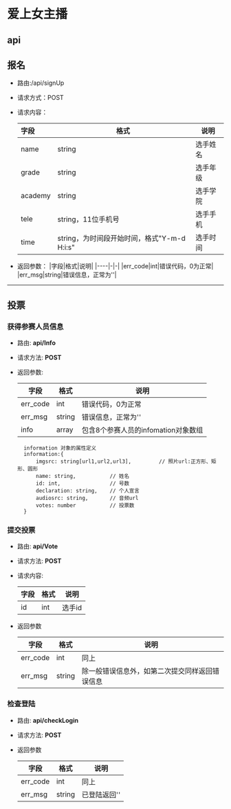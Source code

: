 # 爱上女主播

## api

## 报名

- 路由:/api/signUp
- 请求方式：POST
- 请求内容：

    | 字段|格式|说明|
    |:----|----|----|
    |name|string|选手姓名|
    |grade|string|选手年级|
    |academy|string|选手学院|
    |tele|string，11位手机号|选手手机|
    |time|string，为时间段开始时间，格式"Y-m-d H:i:s"|选手时间|
- 返回参数：
    |字段|格式|说明|
    |----|-|-|
    |err_code|int|错误代码，0为正常|
    |err_msg|string|错误信息，正常为''|

---

## 投票

### 获得参赛人员信息

- 路由: **api/Info**
- 请求方法: **POST**
- 返回参数:

    |字段|格式|说明|
    |-|-|-|
    |err_code|int|错误代码，0为正常|
    |err_msg|string|错误信息，正常为''|
    |info|array|包含8个参赛人员的infomation对象数组|

        information 对象的属性定义
        information:{
            imgsrc: string[url1,url2,url3],         // 照片url:正方形、矩形、圆形
            name: string,           // 姓名
            id: int,                // 号数
            declaration: string,    // 个人宣言
            audiosrc: string,       // 音频url
            votes: number           // 投票数
        }

### 提交投票

- 路由: **api/Vote**
- 请求方法: **POST**
- 请求内容:

    |字段|格式|说明|
    |-|-|-|
    |id|int|选手id|

- 返回参数

    |字段|格式|说明|
    |-|-|-|
    |err_code|int|同上|
    |err_msg|string|除一般错误信息外，如第二次提交同样返回错误信息|

### 检查登陆

- 路由: **api/checkLogin**
- 请求方法: **POST**
- 返回参数

    |字段|格式|说明|
    |-|-|-|
    |err_code|int|同上|
    |err_msg|string|已登陆返回''|
